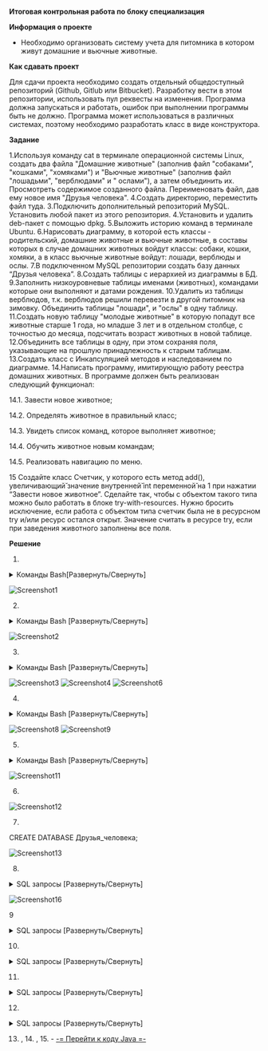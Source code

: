 ﻿
**Итоговая контрольная работа по блоку специализация**

**Информация о проекте**

- Необходимо организовать систему учета для питомника в котором живут домашние и вьючные животные.

**Как сдавать проект**

Для сдачи проекта необходимо создать отдельный общедоступный репозиторий (Github, Gitlub или Bitbucket). Разработку вести в этом репозитории, использовать пул реквесты на изменения. Программа должна запускаться и работать, ошибок при выполнении программы быть не должно. Программа может использоваться в различных системах, поэтому необходимо разработать класс в виде конструктора.

**Задание**

1.Используя команду cat в терминале операционной системы Linux, создать два файла "Домашние животные" (заполнив файл "собаками", "кошками", "хомяками") и "Вьючные животные" (заполнив файл "лошадьми", "верблюдами" и " ослами"), а затем объединить их. Просмотреть содержимое созданного файла. Переименовать файл, дав ему новое имя "Друзья человека".
4.Создать директорию, переместить файл туда.
3.Подключить дополнительный репозиторий MySQL. Установить любой пакет из этого репозитория.
4.Установить и удалить deb-пакет с помощью dpkg.
5.Выложить историю команд в терминале Ubuntu.
6.Нарисовать диаграмму, в которой есть классы - родительский, домашние животные и вьючные животные, в составы которых в случае домашних животных войдут классы: собаки, кошки, хомяки, а в класс вьючные животные войдут: лошади, верблюды и ослы.
7.В подключенном MySQL репозитории создать базу данных “Друзья человека”.
8.Создать таблицы с иерархией из диаграммы в БД.
9.Заполнить низкоуровневые таблицы именами (животных), командами которые они выполняют и датами рождения.
10.Удалить из таблицы верблюдов, т.к. верблюдов решили перевезти в другой питомник на зимовку. Объединить таблицы "лошади", и "ослы" в одну таблицу.
11.Создать новую таблицу "молодые животные" в которую попадут все животные старше 1 года, но младше 3 лет и в отдельном столбце, с точностью до месяца, подсчитать возраст животных в новой таблице.
12.Объединить все таблицы в одну, при этом сохраняя поля, указывающие на прошлую принадлежность к старым таблицам.
13.Создать класс с Инкапсуляцией методов и наследованием по диаграмме.
14.Написать программу, имитирующую работу реестра домашних животных. В программе должен быть реализован следующий функционал:

   14.1. Завести новое животное;

   14.2. Определять животное в правильный класс;

   14.3. Увидеть список команд, которое выполняет животное;

   14.4. Обучить животное новым командам;

   14.5. Реализовать навигацию по меню.

15 Создайте класс Счетчик, у которого есть метод add(), увеличивающий̆ значение внутренней̆ int переменной̆ на 1 при нажатии “Завести новое животное”. Сделайте так, чтобы с объектом такого типа можно было работать в блоке try-with-resources. Нужно бросить исключение, если работа с объектом типа счетчик была не в ресурсном try и/или ресурс остался открыт. Значение считать в ресурсе try, если при заведения животного заполнены все поля.

**Решение**

1.
<details>

<summary> Команды Bash[Развернуть/Свернуть]</summary>


cat > "Домашние животные"

Собаки

Кошки

Хомяки


cat > "Вьючные животные"

Лошади

Верблюды

Ослы

cat "Домашние животные" "Вьючные животные" > Animals

cat Animals

mv "Animals" "Друзья человека"
</details>

![Screenshot1](https://github.com/Pavel86rr/ICR/blob/main/1.png)


2.
<details>

<summary> Команды Bash [Развернуть/Свернуть]</summary>

cat > "Домашние животные"

Собаки

Кошки

Хомяки

cat > "Вьючные животные"

Лошади

Верблюды

Ослы

cat "Домашние животные" "Вьючные животные" > Animals

cat Animals

mv "Animals" "Друзья человека"

</details>

![Screenshot2](https://github.com/Pavel86rr/ICR/blob/main/2.png)

3.

<details>
<summary> Команды Bash [Развернуть/Свернуть]</summary>

sudo apt-get update

sudo apt update

sudo apt install mysql-server

sudo service mysql status
</details>

![Screenshot3](https://github.com/Pavel86rr/ICR/blob/main/3.png)
![Screenshot4](https://github.com/Pavel86rr/ICR/blob/main/4.png)
![Screenshot6](https://github.com/Pavel86rr/ICR/blob/main/6.png)

4.

<details>
<summary> Команды Bash [Развернуть/Свернуть]</summary>


wget http://ftp.us.debian.org/debian/pool/main/s/sl/sl_5.02-1_amd64.deb

sudo dpkg -i sl_5.02-1_amd64.deb

sudo dpkg -r sl
</details>

![Screenshot8](https://github.com/Pavel86rr/ICR/blob/main/8.png)
![Screenshot9](https://github.com/Pavel86rr/ICR/blob/main/9.png)


5.

<details>
<summary> Команды Bash [Развернуть/Свернуть]</summary>

730  mkdir attestation

`  `731  cd attestation/

`  `732  cat > Домашние животные

`  `733  cat > "Домашние животные"

`  `734  cat > "Вьючные животные"

`  `735  cat "Домашние животные" "Вьючные животные" > Animals 

`  `736  cat Animals

`  `737  mv "Animals" "Друзья человека"

`  `738  clear

`  `739  mkdir folder_for_attestation && mv "Друзья человека" /attestation/folder_for_attestation 

`  `740  ls

`  `741  rmdir folder_for_attestation/

`  `742  ls

`  `743  clear

`  `744  mkdir folder_for_attestation

`  `745  mv "Друзья человека" /attestation/folder_for_attestation

`  `746  mv "Друзья человека" attestation/folder_for_attestation

`  `747  ls

`  `748  mkdir folder_for_attestation

`  `749  rmdir folder_for_attestation

`  `750  clear

`  `751  mkdir folder_for_attestation

`  `752  mv 'Друзья человека' attestation/folder_for_attestation/

`  `753  mv 'Друзья человека' folder_for_attestation/

`  `754  ls

`  `755  cd folder_for_attestation/

`  `756  ls

`  `757  clear

`  `758  cd..

`  `759  cd.

`  `760  cd..

`  `761  cd 

`  `762  cd attestation/

`  `763  clear

`  `764  sudo apt-get update

`  `765  sudo apt update

`  `766  sudo apt install mysql

`  `767  sudo apt install mysql-server

`  `768  sudo service mysql status

`  `769  clear

`  `770  wget http://ftp.us.debian.org/debian/pool/main/s/sl/sl_5.02-1_amd64.deb

`  `771  sudo dpkg -i sl_5.02-1_amd64.deb

`  `772  sudo dpkg -r sl

`  `773  clear

`  `774  history

</details>

![Screenshot11](https://github.com/Pavel86rr/ICR/blob/main/11.png)

6.
![Screenshot12](https://github.com/Pavel86rr/ICR/blob/main/12.png)






7.

 CREATE DATABASE Друзья_человека;

![Screenshot13](https://github.com/Pavel86rr/ICR/blob/main/13.png)


8.

<details>
<summary> SQL запросы [Развернуть/Свернуть]</summary>


CREATE TABLE Родительский_класс (

`  `id INT PRIMARY KEY AUTO_INCREMENT,

`  `тип VARCHAR(50)

);


CREATE TABLE Домашние_животные (

`  `id INT PRIMARY KEY,

`  `вид VARCHAR(50),

`  `FOREIGN KEY (id) REFERENCES Родительский_класс(id)

);


CREATE TABLE Собаки (

`  `id INT PRIMARY KEY,

`  `имя VARCHAR(50),

`  `команда VARCHAR(50),

`  `дата_рождения DATE,

`  `FOREIGN KEY (id) REFERENCES Домашние_животные(id)

);


CREATE TABLE Кошки (

`  `id INT PRIMARY KEY,

`  `имя VARCHAR(50),

`  `команда VARCHAR(50),

`  `дата_рождения DATE,

`  `FOREIGN KEY (id) REFERENCES Домашние_животные(id)

);


CREATE TABLE Хомяки (

`  `id INT PRIMARY KEY,

`  `имя VARCHAR(50),

`  `команда VARCHAR(50),

`  `дата_рождения DATE,

`  `FOREIGN KEY (id) REFERENCES Домашние_животные(id)

);


CREATE TABLE Вьючные_животные (

`  `id INT PRIMARY KEY,

`  `вид VARCHAR(50),

`  `FOREIGN KEY (id) REFERENCES Родительский_класс(id)

);


CREATE TABLE Лошади (

`  `id INT PRIMARY KEY,

`  `имя VARCHAR(50),

`  `команда VARCHAR(50),

`  `дата_рождения DATE,

`  `FOREIGN KEY (id) REFERENCES Вьючные_животные(id)

);


CREATE TABLE Верблюды (

`  `id INT PRIMARY KEY,

`  `имя VARCHAR(50),

`  `команда VARCHAR(50),

`  `дата_рождения DATE,

`  `FOREIGN KEY (id) REFERENCES Вьючные_животные(id)

);


CREATE TABLE Ослы (

`  `id INT PRIMARY KEY,

`  `имя VARCHAR(50),

`  `команда VARCHAR(50),

`  `дата_рождения DATE,

`  `FOREIGN KEY (id) REFERENCES Вьючные_животные(id)

);

show databases;

show tables;

</details>

![Screenshot16](https://github.com/Pavel86rr/ICR/blob/main/16.png)


9

<details>
<summary> SQL запросы [Развернуть/Свернуть]</summary>



INSERT INTO Верблюды ( имя, команда, дата_рождения)

VALUES ('Зефир', 'Но, пошел', '2019-09-01'),

`       `('Багдад', 'На месте' '2020-11-12'),

`       `('Скорость', 'Ждать' '2021-04-05');

INSERT INTO Кошки ( имя, команда, дата_рождения)

VALUES ('Маркиз', 'Кис-кис', '2021-01-20'),

`       `('Снежка', 'Давай играть', '2022-03-08');

INSERT INTO Лошади ( имя, команда, дата_рождения)

VALUES ('Спирит', 'Но', '2020-01-21'),

`       `('Воронок', 'Бррррр', '2022-03-08');

INSERT INTO Ослы ( имя, команда, дата_рождения)

VALUES ('Нарик', 'Пошёл', '2019-01-21'),

`       `('Степан', 'Стой', '2021-03-08');

INSERT INTO Собаки ( имя, команда, дата_рождения)

VALUES ('Шарик', 'Дай лапу', '2019-01-21'),

`       `('Бим', 'Лежать', '2020-03-08');

INSERT INTO Хомяки ( имя, команда, дата_рождения)

VALUES ('Долгожитель', 'Кушать', '2022-01-21'),

`       `('Хома', 'Отойди', '2023-03-08');
</details>


10.

<details>
<summary> SQL запросы [Развернуть/Свернуть]</summary>

TRUNCATE TABLE Верблюды;

CREATE TABLE Парнокопытные AS

SELECT \* FROM Лошади

UNION

SELECT \* FROM Ослы;
</details>

11.

<details>
<summary> SQL запросы [Развернуть/Свернуть]</summary>


CREATE TABLE Парнокопытные AS

SELECT *, TIMESTAMPDIFF(MONTH, дата_рождения, CURDATE()) AS возраст_в_месяцах

FROM (

`    `SELECT 'Собаки' AS тип_животного, имя, команда, дата_рождения FROM Собаки

`    `UNION ALL

`    `SELECT 'Кошки' AS тип_животного, имя, команда, дата_рождения FROM Кошки

`    `UNION ALL

`    `SELECT 'Хомяки' AS тип_животного, имя, команда, дата_рождения FROM Хомяки

`    `UNION ALL

`    `SELECT 'Лошади' AS тип_животного, имя, команда, дата_рождения FROM Лошади

`    `UNION ALL

`    `SELECT 'Ослы' AS тип_животного, имя, команда, дата_рождения FROM Ослы

) AS животные

WHERE дата_рождения >= DATE_SUB(CURDATE(), INTERVAL 3 YEAR)

AND дата_рождения <= DATE_SUB(CURDATE(), INTERVAL 1 YEAR);
</details>

12.

<details>
<summary> SQL запросы [Развернуть/Свернуть]</summary>

CREATE TABLE Полный_состав AS

SELECT 'Собаки' AS тип_животного, имя, команда, дата_рождения FROM Собаки

UNION ALL

SELECT 'Кошки' AS тип_животного, имя, команда, дата_рождения FROM Кошки

UNION ALL

SELECT 'Хомяки' AS тип_животного, имя, команда, дата_рождения FROM Хомяки

UNION ALL

SELECT 'Лошади' AS тип_животного, имя, команда, дата_рождения FROM Лошади

UNION ALL

SELECT 'Ослы' AS тип_животного, имя, команда, дата\_рождения FROM Ослы;
</details>

13. , 14. , 15. - [-= Перейти к коду Java =-](https://github.com/Pavel86rr/ICR/tree/main/Java)












